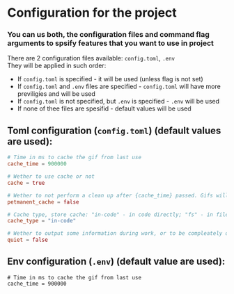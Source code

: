 # Configuration for the project

### You can us both, the configuration files and command flag arguments to spsify features that you want to use in project

There are 2 configuration files available: `config.toml`, `.env`  
They will be applied in such order:  
- If `config.toml` is specified - it will be used (unless flag is not set)  
- If `config.toml` and `.env` files are specified - `config.toml` will have more previligies and will be used  
- If `config.toml` is not specified, but `.env` is specified - `.env` will be used  
- If none of thee files are spesifid - default values will be used  

## Toml configuration (`config.toml`) (default values are used):

```toml
# Time in ms to cache the gif from last use
cache_time = 900000

# Wether to use cache or not
cache = true

# Wether to not perform a clean up after {cache_time} passed. Gifs will be stored in cache permanently
petmanent_cache = false 

# Cache type, store cache: "in-code" - in code directly; "fs" - in file system; "both" - both types together
cache_type = "in-code"

# Wether to output some information during work, or to be compleately quiet with no output
quiet = false
```

## Env configuration (`.env`) (default value are used):
```env
# Time in ms to cache the gif from last use
cache_time = 900000
```
